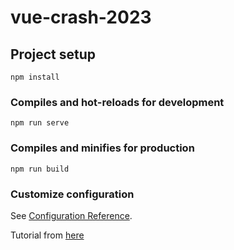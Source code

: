 # vue-crash-2023

## Project setup
```
npm install
```

### Compiles and hot-reloads for development
```
npm run serve
```

### Compiles and minifies for production
```
npm run build
```

### Customize configuration
See [Configuration Reference](https://cli.vuejs.org/config/).

Tutorial from [here](https://www.youtube.com/watch?v=qZXt1Aom3Cs&t=4310s)
